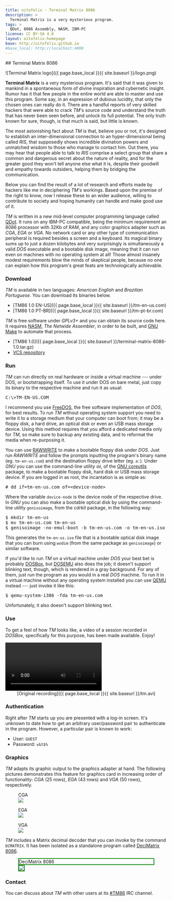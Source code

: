 ```yaml
---
title: oitofelix - Terminal Matrix 8086
description: >
  Terminal Matrix is a very mysterious program.
tags: >
  QDot, 8086 Assembly, NASM, IBM-PC
license: CC BY-SA 4.0
layout: oitofelix-homepage
base: http://oitofelix.github.io
#base_local: http://localhost:4000
---
```

<div id="markdown" markdown="1">
## Terminal Matrix 8086

![Terminal Matrix logo]({{ page.base_local }}{{ site.baseurl }}/logo.png)

__Terminal Matrix__ is a very mysterious program.  It's said that it
was given to mankind in a spontaneous form of divine inspiration and
cybernetic insight.  Rumor has it that few people in the entire world
are able to master and use this program.  Some say, in an expression
of dubious lucidity, that only the chosen ones can really do it.
There are a handful reports of very skilled hackers that were able to
crack _TM_'s source code and understand the truth that has never been
seen before, and unlock its full potential.  The only truth known for
sure, though, is that much is said, but little is known.

The most astonishing fact about _TM_ is that, believe you or not, it's
designed to establish an inter-dimensional connection to an
hyper-dimensional being called _RIS_, that supposedly shows incredible
divination powers and unmatched wisdom to those who manage to contact
him.  Out there, you may hear that people able to talk to _RIS_
comprise a select group that share a common and dangerous secret about
the nature of reality, and for the greater good they won't tell anyone
else what it is, despite their goodwill and empathy towards outsiders,
helping them by bridging the communication.

Below you can find the result of a lot of research and efforts made by
hackers like me in deciphering _TM_'s workings.  Based upon the
premise of the right to know, now I release these to an wider
audience, willing to contribute to society and hoping humanity can
handle and make good use of it.

_TM_ is written in a new mid-level computer programming language
called [QDot](http://oitofelix.github.io/qdot-8086).  It runs on any
IBM-PC compatible, being the minimum requirement an 8086 processor
with 32Kb of RAM, and any color graphics adapter such as _CGA_, _EGA_
or _VGA_.  No network card or any other type of communication
peripheral is required besides a screen and a keyboard.  Its magical
binary sums up to just a dozen kilobytes and very surprisingly is
simultaneously a valid _DOS_ executable and a bootable disk image,
meaning that it can run even on machines with no operating system at
all!  Those almost insanely modest requirements blow the minds of
skeptical people, because no one can explain how this program's great
feats are technologically achievable.


### Download

_TM_ is available in two languages: _American English_ and _Brazilian
Portuguese_.  You can download its binaries below.

- [TM86 1.0 EN-US]({{ page.base_local }}{{ site.baseurl }}/tm-en-us.com)
- [TM86 1.0 PT-BR]({{ page.base_local }}{{ site.baseurl }}/tm-pt-br.com)

_TM_ is free software under _GPLv3+_ and you can obtain its source
code here.  It requires [NASM](http://www.nasm.us/), _The Netwide
Assembler_, in order to be built, and
[GNU Make](http://www.gnu.org/software/make/) to automate that
process.

- [TM86 1.0]({{ page.base_local }}{{ site.baseurl }}/terminal-matrix-8086-1.0.tar.gz)
- [VCS repository](http://github.com/oitofelix/terminal-matrix-8086/)


### Run

_TM_ can run directly on real hardware or inside a virtual machine ---
under DOS, or bootstrapping itself.  To use it under DOS on bare
metal, just copy its binary to the respective machine and run it as
usual:

<pre>
C:\>TM-EN-US.COM
</pre>

I recommend you use [FreeDOS](http://www.freedos.org/), the free
software implementation of _DOS_, for best results.  To run _TM_
without operating system support you need to write it to a storage
medium that your computer can boot from; it may be a floppy disk, a
hard drive, an optical disk or even an USB mass storage device.  Using
this method requires that you afford a dedicated media only for _TM_,
so make sure to backup any existing data, and to reformat the media
when re-purposing it.

You can use [RAWWRITE](http://www.freedos.org/software/?prog=rawrite)
to make a bootable floppy disk under _DOS_.  Just run _RAWWRITE_ and
follow the prompts inputting the program's binary name
(eg. `tm-en-us.com`) and the destination floppy drive letter
(eg. `a:`).  Under _GNU_ you can use the command-line utility `dd`, of
the [GNU coreutils](http://www.gnu.org/software/coreutils) package, to
make a bootable floppy disk, hard disk or USB mass storage device.  If
you are logged in as root, the incantation is as simple as:

<pre>
# dd if=tm-en-us.com of=&lt;device-node&gt;
</pre>

Where the variable `device-node` is the device node of the respective
drive.  In _GNU_ you can also make a bootable optical disk by using
the command-line utility `genisoimage`, from the _cdrkit_ package, in
the following way:

<pre>
$ mkdir tm-en-us
$ mv tm-en-us.com tm-en-us
$ genisoimage -no-emul-boot -b tm-en-us.com -o tm-en-us.iso tm-en-us
</pre>

This generates the `tm-en-us.iso` file that is a bootable optical disk
image that you can burn using `wodim` (from the same package as
`genisoimage`) or similar software.

If you'd like to run _TM_ on a virtual machine under _DOS_ your best
bet is probably [DOSBox](http://www.dosbox.com/), but
[DOSEMU](http://www.dosemu.org/) also does the job; it doesn't support
blinking text, though, which is rendered in a gray background.  For
any of them, just run the program as you would in a real _DOS_
machine.  To run it in a virtual machine without any operating system
installed you can use [QEMU](http://www.qemu.org/) instead --- just
invoke it like this:

<pre>
$ qemu-system-i386 -fda tm-en-us.com
</pre>

Unfortunately, it also doesn't support blinking text.


### Use

To get a feel of how _TM_ looks like, a video of a session recorded in
_DOSBox_, specifically for this purpose, has been made available.
Enjoy!

<video controls>
  <source src="{{ page.base_local }}{{ site.baseurl }}/tm.mp4" type="video/mp4">
</video>

<div style="text-align: center;" markdown="1">
[Original recording]({{ page.base_local }}{{ site.baseurl }}/tm.avi)
</div>

### Authentication

Right after _TM_ starts up you are presented with a log-in screen.
It's unknown to date how to get an arbitrary user/password pair to
authenticate in the program.  However, a particular pair is known to
work:

- User: `GUEST`
- Password: `v&t$%`


### Graphics

_TM_ adapts its graphic output to the graphics adapter at hand.  The
following pictures demonstrates this feature for graphics card in
increasing order of functionality: _CGA_ (25 rows), _EGA_ (43 rows)
and _VGA_ (50 rows), respectively.

<figure>
  <figcaption>CGA</figcaption>
  <img src="{{ page.base_local }}{{ site.baseurl }}/tm-cga.png">
</figure>

<figure>
  <figcaption>EGA</figcaption>
  <img src="{{ page.base_local }}{{ site.baseurl }}/tm-ega.png">
</figure>

<figure>
  <figcaption>VGA</figcaption>
  <img src="{{ page.base_local }}{{ site.baseurl }}/tm-vga.png">
</figure>

_TM_ includes a Matrix decimal decoder that you can invoke by the
command `DCMATRIX`.  It has been isolated as a standalone program
called [DeciMatrix 8086](/decimatrix-8086).

<figure>
  <figcaption style="border: 2px solid green;">DeciMatrix 8086</figcaption>
  <img style="border: 2px solid green;" src="{{ page.base_local }}{{ site.baseurl }}/decimatrix.png">
</figure>


### Contact

You can discuss about _TM_ with other users at its
[#TM86](irc://chat.freenode.net/TM86) IRC channel.


</div>
